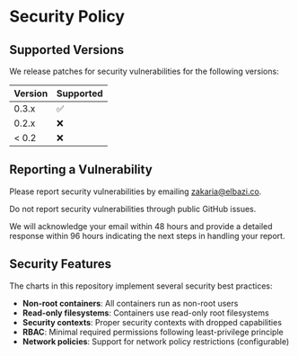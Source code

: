 # Security Policy

## Supported Versions

We release patches for security vulnerabilities for the following versions:

| Version | Supported          |
| ------- | ------------------ |
| 0.3.x   | :white_check_mark: |
| 0.2.x   | :x:                |
| < 0.2   | :x:                |

## Reporting a Vulnerability

Please report security vulnerabilities by emailing zakaria@elbazi.co.

Do not report security vulnerabilities through public GitHub issues.

We will acknowledge your email within 48 hours and provide a detailed response within 96 hours indicating the next steps in handling your report.

## Security Features

The charts in this repository implement several security best practices:

- **Non-root containers**: All containers run as non-root users
- **Read-only filesystems**: Containers use read-only root filesystems
- **Security contexts**: Proper security contexts with dropped capabilities
- **RBAC**: Minimal required permissions following least-privilege principle
- **Network policies**: Support for network policy restrictions (configurable)
